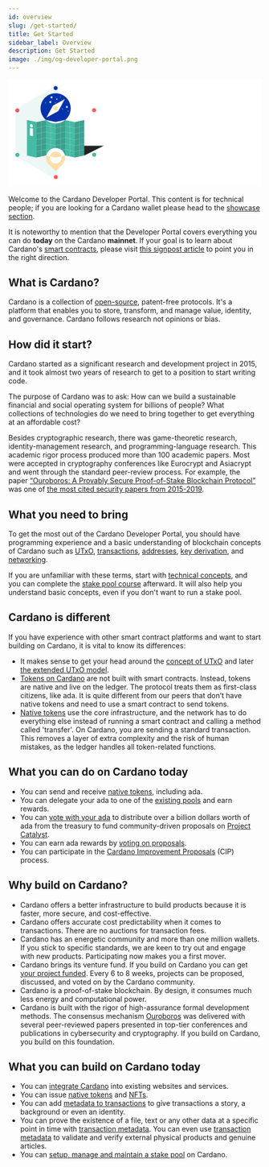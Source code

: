 ```yaml
---
id: overview
slug: /get-started/
title: Get Started
sidebar_label: Overview
description: Get Started
image: ./img/og-developer-portal.png
--- 
```

![Cardano Get Started](../../static/img/card-get-started-title.svg)

Welcome to the Cardano Developer Portal. This content is for technical people; if you are looking for a Cardano wallet please head to the [showcase section](../../showcase).

It is noteworthy to mention that the Developer Portal covers everything you can do **today** on the Cardano **mainnet**. If your goal is to learn about Cardano's [smart contracts](smart-contracts-signpost), please visit [this signpost article](smart-contracts-signpost) to point you in the right direction.

## What is Cardano? 
Cardano is a collection of [open-source](https://en.wikipedia.org/wiki/Open_source), patent-free protocols. It's a platform that enables you to store, transform, and manage value, identity, and governance. Cardano follows research not opinions or bias.

## How did it start?
Cardano started as a significant research and development project in 2015, and it took almost two years of research to get to a position to start writing code. 

The purpose of Cardano was to ask: How can we build a sustainable financial and social operating system for billions of people? What collections of technologies do we need to bring together to get everything at an affordable cost?

Besides cryptographic research, there was game-theoretic research, identity-management research, and programming-language research. This academic rigor process produced more than 100 academic papers. Most were accepted in cryptography conferences like Eurocrypt and Asiacrypt and went through the standard peer-review process. For example, the paper [“Ouroboros: A Provably Secure Proof-of-Stake Blockchain Protocol”](https://eprint.iacr.org/2016/889.pdf) was one of [the most cited security papers from 2015-2019](https://sweis.medium.com/most-cited-security-papers-from-2015-2019-d21515db3681). 

## What you need to bring
To get the most out of the Cardano Developer Portal, you should  have programming experience and a basic understanding of blockchain concepts of Cardano such as [UTxO](technical-concepts#unspent-transaction-output-utxo), [transactions](technical-concepts#transactions), [addresses](technical-concepts#addresses), [key derivation](technical-concepts#key-derivation), and [networking](technical-concepts#networking). 

If you are unfamiliar with these terms, start with [technical concepts](technical-concepts), and you can complete the [stake pool course](../operate-a-stake-pool/#stake-pool-course) afterward. It will also help you understand basic concepts, even if you don't want to run a stake pool. 

## Cardano is different 
If you have experience with other smart contract platforms and want to start building on Cardano, it is vital to know its differences:

- It makes sense to get your head around the [concept of UTxO](technical-concepts#unspent-transaction-output-utxo) and later [the extended UTxO model](https://iohk.io/en/blog/posts/2021/04/13/plutus-what-you-need-to-know/).
- [Tokens on Cardano](../native-tokens/) are not built with smart contracts. Instead, tokens are native and live on the ledger. The protocol treats them as first-class citizens, like ada. It is quite different from our peers that don’t have native tokens and need to use a smart contract to send tokens. 
- [Native tokens](../native-tokens/) use the core infrastructure, and the network has to do everything else instead of running a smart contract and calling a method called 'transfer'. On Cardano, you are sending a standard transaction. This removes a layer of extra complexity and the risk of human mistakes, as the ledger handles all token-related functions.

## What you can do on Cardano today
- You can send and receive [native tokens](../native-tokens/), including ada.
- You can delegate your ada to one of the [existing pools](../../showcase?tags=pooltool) and earn rewards.
- You can [vote with your ada](../fund-your-project/project-catalyst#participate-as-a-voter) to distribute over a billion dollars worth of ada from the treasury to fund community-driven proposals on [Project Catalyst](../fund-your-project/project-catalyst).
- You can earn ada rewards by [voting on proposals](../fund-your-project/project-catalyst#participate-as-a-voter). 
- You can participate in the [Cardano Improvement Proposals](technical-concepts#cardano-improvement-proposals-cip) (CIP) process.

## Why build on Cardano?
- Cardano offers a better infrastructure to build products because it is faster, more secure, and cost-effective.
- Cardano offers accurate cost predictability when it comes to transactions. There are no auctions for transaction fees.
- Cardano has an energetic community and more than one million wallets. If you stick to specific standards, we are keen to try out and engage with new products. Participating now makes you a first mover.
- Cardano brings its venture fund. If you build on Cardano you can get [your project funded](../fund-your-project/). Every 6 to 8 weeks, projects can be proposed, discussed, and voted on by the Cardano community.
- Cardano is a proof-of-stake blockchain. By design, it consumes much less energy and computational power.
- Cardano is built with the rigor of high-assurance formal development methods. The consensus mechanism [Ouroboros](https://cardano.org/ouroboros/) was delivered with several peer-reviewed papers presented in top-tier conferences and publications in cybersecurity and cryptography. If you build on Cardano, you build on this foundation.

## What you can build on Cardano today
- You can [integrate Cardano](../integrate-cardano) into existing websites and services.
- You can issue [native tokens](../native-tokens/) and [NFTs](../native-tokens/minting-nfts).
- You can add [metadata to transactions](../transaction-metadata/) to give transactions a story, a background or even an identity. 
- You can prove the existence of a file, text or any other data at a specific point in time with [transaction metadata](../transaction-metadata/). You can even use [transaction metadata](../transaction-metadata/) to validate and verify external physical products and genuine articles.
- You can [setup, manage and maintain a stake pool](../operate-a-stake-pool/) on Cardano.
